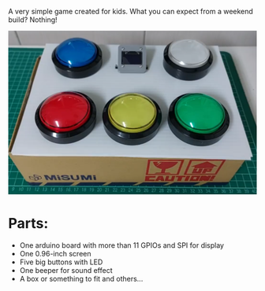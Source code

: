 A very simple game created for kids.
What you can expect from a weekend build? Nothing!

![](https://github.com/be1ieve/whack-a-mole/blob/main/img/final.png)

# Parts:
* One arduino board with more than 11 GPIOs and SPI for display
* One 0.96-inch screen
* Five big buttons with LED
* One beeper for sound effect
* A box or something to fit
 and others...
